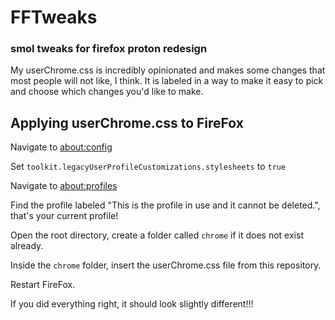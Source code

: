 # FFTweaks
### smol tweaks for firefox proton redesign

My userChrome.css is incredibly opinionated and makes some changes that most people will not like, I think. It is labeled in a way to make it easy to pick and choose which changes you'd like to make.

## Applying userChrome.css to FireFox

Navigate to [about:config](about:config)

Set `toolkit.legacyUserProfileCustomizations.stylesheets` to `true`

Navigate to [about:profiles](about:profiles)

Find the profile labeled "This is the profile in use and it cannot be deleted.", that's your current profile!

Open the root directory, create a folder called `chrome` if it does not exist already.

Inside the `chrome` folder, insert the userChrome.css file from this repository.

Restart FireFox.

If you did everything right, it should look slightly different!!!
